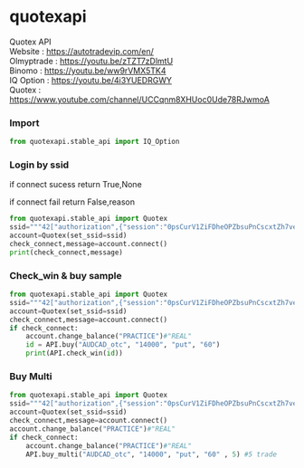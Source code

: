 # quotexapi
Quotex API  
Website    : https://autotradevip.com/en/  
Olmyptrade : https://youtu.be/zTZT7zDlmtU  
Binomo     : https://youtu.be/ww9rVMX5TK4  
IQ Option  : https://youtu.be/4i3YUEDRGWY  
Quotex     : https://www.youtube.com/channel/UCCqnm8XHUoc0Ude78RJwmoA

### Import
```python
from quotexapi.stable_api import IQ_Option
```

### Login by ssid
if connect sucess return True,None  

if connect fail return False,reason  
```python
from quotexapi.stable_api import Quotex
ssid="""42["authorization",{"session":"0psCurV1ZiFDheOPZbsuPnCscxtZh7veewewqewqewq","isDemo":0}]"""
account=Quotex(set_ssid=ssid)
check_connect,message=account.connect()
print(check_connect,message)
```
### Check_win & buy sample

```python
from quotexapi.stable_api import Quotex
ssid="""42["authorization",{"session":"0psCurV1ZiFDheOPZbsuPnCscxtZh7veewewqewqewq","isDemo":0}]"""
account=Quotex(set_ssid=ssid)
check_connect,message=account.connect()
if check_connect:
    account.change_balance("PRACTICE")#"REAL"
    id = API.buy("AUDCAD_otc", "14000", "put", "60")
    print(API.check_win(id))
```

### Buy Multi

```python
from quotexapi.stable_api import Quotex
ssid="""42["authorization",{"session":"0psCurV1ZiFDheOPZbsuPnCscxtZh7veewewqewqewq","isDemo":0}]"""
account=Quotex(set_ssid=ssid)
check_connect,message=account.connect()
account.change_balance("PRACTICE")#"REAL"
if check_connect:
    account.change_balance("PRACTICE")#"REAL"
    API.buy_multi("AUDCAD_otc", "14000", "put", "60" , 5) #5 trade
```
